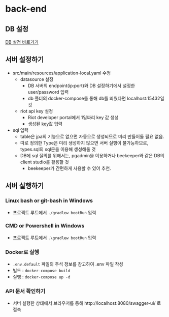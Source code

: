 # back-end

## DB 설정
[DB 설정 바로가기](db/README.md)

## 서버 설정하기
- src/main/resources/application-local.yaml 수정
  - datasource 설정
    - DB 서버의 endpoint(ip:port)와 DB 설정하기에서 설정한 user/password 입력
    - db 폴더의 docker-compose를 통해 db를 띄웠다면 localhost:15432일 것
  - riot api key 설정
    - Riot developer portal에서 1일짜리 key 값 생성
    - 생성된 key값 입력
- sql 입력
  - table은 jpa의 기능으로 없으면 자동으로 생성되므로 미리 만들어둘 필요 없음.
  - 따로 정의한 Type은 미리 생성하지 않으면 서버 실행이 불가능하므로, types.sql의 sql문을 이용해 생성해둘 것
  - DB에 sql 질의를 위해서는, pgadmin을 이용하거나 beekeeper와 같은 DB의 client studio를 활용할 것
    - beekeeper가 간편하게 사용할 수 있어 추천.
## 서버 실행하기
### Linux bash or git-bash in Windows

* 프로젝트 루트에서 `./gradlew bootRun` 입력

### CMD or Powershell in Windows

* 프로젝트 루트에서 `.\gradlew bootRun` 입력

### Docker로 실행

* `.env.default` 파일의 주석 정보를 참고하여 .env 파일 작성
* 빌드 : `docker-compose build`
* 실행 : `docker-compose up -d`


### API 문서 확인하기

* 서버 실행한 상태에서 브라우저를 통해 http://localhost:8080/swagger-ui/ 로 접속
